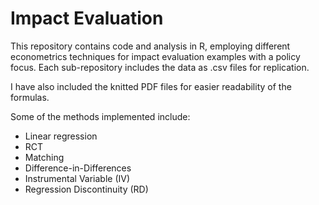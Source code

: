 # Impact Evaluation

This repository contains code and analysis in R, employing different econometrics techniques for impact evaluation examples with a policy focus. Each sub-repository includes the data as .csv files for replication.

I have also included the knitted PDF files for easier readability of the formulas.

Some of the methods implemented include:

- Linear regression
- RCT
- Matching
- Difference-in-Differences
- Instrumental Variable (IV)
- Regression Discontinuity (RD)